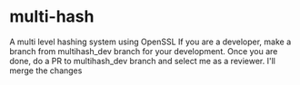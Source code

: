 # multi-hash
A multi level hashing system using OpenSSL
If you are a developer, make a branch from multihash_dev branch for your development. Once you are done, do a PR to multihash_dev branch and select me as a reviewer. I'll merge the changes
